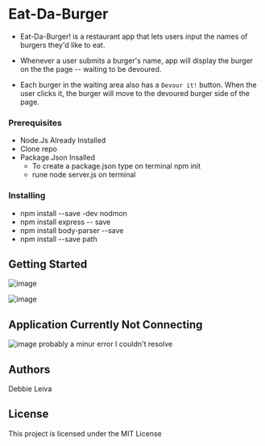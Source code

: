 # Eat-Da-Burger 

* Eat-Da-Burger! is a restaurant app that lets users input the names of burgers they'd like to eat.

* Whenever a user submits a burger's name, app will display the burger on the  the page -- waiting to be devoured.

* Each burger in the waiting area also has a `Devour it!` button. When the user clicks it, the burger will move to the devoured burger side of the page.


### Prerequisites
   * Node.Js Already Installed
   * Clone repo 
   * Package.Json Insalled
        * To create a package.json type on terminal npm init
        * rune node server.js on terminal 

### Installing 
   * npm install --save -dev nodmon   
   * npm install express -- save
   * npm install body-parser --save
   * npm install --save path


## Getting Started 

![image](https://user-images.githubusercontent.com/32282229/40517231-2a14d8d6-5f82-11e8-9f24-0bae7631503d.png)


![image](https://user-images.githubusercontent.com/32282229/40517368-edaaad98-5f82-11e8-82cf-bd4be2c1a08b.png)


## Application Currently Not Connecting 
![image](https://user-images.githubusercontent.com/32282229/40517336-b7fad876-5f82-11e8-9eaf-31b1d5fa88e6.png)
probably a minur error I couldn't resolve

## Authors

Debbie Leiva

## License

This project is licensed under the MIT License 



   


